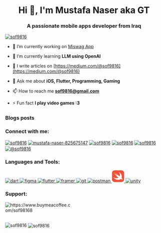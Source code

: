 <h1 align="center">Hi 👋, I'm Mustafa Naser aka GT</h1>
<h3 align="center">A passionate mobile apps developer from Iraq</h3>

<p align="left"> <a href="https://twitter.com/sof9816" target="blank"><img src="https://img.shields.io/twitter/follow/sof9816?logo=twitter&style=for-the-badge" alt="sof9816" /></a> </p>

- 🔭 I’m currently working on [Miswag App](https://apps.apple.com/us/app/miswag/id1025309304)

- 🌱 I’m currently learning **LLM using OpenAI**

- 📝 I write articles on [https://medium.com/@sof9816](https://medium.com/@sof9816)

- 💬 Ask me about **iOS, Flutter, Programming, Gaming**

- 📫 How to reach me **sof9816@gmail.com**

- ⚡ Fun fact **I play video games :3**

### Blogs posts
<!-- BLOG-POST-LIST:START -->
<!-- BLOG-POST-LIST:END -->

<h3 align="left">Connect with me:</h3>
<p align="left">
<a href="https://twitter.com/sof9816" target="blank"><img align="center" src="https://raw.githubusercontent.com/rahuldkjain/github-profile-readme-generator/master/src/images/icons/Social/twitter.svg" alt="sof9816" height="30" width="40" /></a>
<a href="https://linkedin.com/in/mustafa-naser-825675147" target="blank"><img align="center" src="https://raw.githubusercontent.com/rahuldkjain/github-profile-readme-generator/master/src/images/icons/Social/linked-in-alt.svg" alt="mustafa-naser-825675147" height="30" width="40" /></a>
<a href="https://stackoverflow.com/users/sof9816" target="blank"><img align="center" src="https://raw.githubusercontent.com/rahuldkjain/github-profile-readme-generator/master/src/images/icons/Social/stack-overflow.svg" alt="sof9816" height="30" width="40" /></a>
<a href="https://fb.com/sof9816" target="blank"><img align="center" src="https://raw.githubusercontent.com/rahuldkjain/github-profile-readme-generator/master/src/images/icons/Social/facebook.svg" alt="sof9816" height="30" width="40" /></a>
<a href="https://instagram.com/sof9816" target="blank"><img align="center" src="https://raw.githubusercontent.com/rahuldkjain/github-profile-readme-generator/master/src/images/icons/Social/instagram.svg" alt="sof9816" height="30" width="40" /></a>
<a href="https://medium.com/@sof9816" target="blank"><img align="center" src="https://raw.githubusercontent.com/rahuldkjain/github-profile-readme-generator/master/src/images/icons/Social/medium.svg" alt="@sof9816" height="30" width="40" /></a>
</p>

<h3 align="left">Languages and Tools:</h3>
<p align="left"> <a href="https://dart.dev" target="_blank" rel="noreferrer"> <img src="https://www.vectorlogo.zone/logos/dartlang/dartlang-icon.svg" alt="dart" width="40" height="40"/> </a> <a href="https://www.figma.com/" target="_blank" rel="noreferrer"> <img src="https://www.vectorlogo.zone/logos/figma/figma-icon.svg" alt="figma" width="40" height="40"/> </a> <a href="https://flutter.dev" target="_blank" rel="noreferrer"> <img src="https://www.vectorlogo.zone/logos/flutterio/flutterio-icon.svg" alt="flutter" width="40" height="40"/> </a> <a href="https://www.framer.com/" target="_blank" rel="noreferrer"> <img src="https://www.vectorlogo.zone/logos/framer/framer-icon.svg" alt="framer" width="40" height="40"/> </a> <a href="https://git-scm.com/" target="_blank" rel="noreferrer"> <img src="https://www.vectorlogo.zone/logos/git-scm/git-scm-icon.svg" alt="git" width="40" height="40"/> </a> <a href="https://postman.com" target="_blank" rel="noreferrer"> <img src="https://www.vectorlogo.zone/logos/getpostman/getpostman-icon.svg" alt="postman" width="40" height="40"/> </a> <a href="https://developer.apple.com/swift/" target="_blank" rel="noreferrer"> <img src="https://raw.githubusercontent.com/devicons/devicon/master/icons/swift/swift-original.svg" alt="swift" width="40" height="40"/> </a> <a href="https://unity.com/" target="_blank" rel="noreferrer"> <img src="https://www.vectorlogo.zone/logos/unity3d/unity3d-icon.svg" alt="unity" width="40" height="40"/> </a> </p>

<h3 align="left">Support:</h3>
<p><a href="https://www.buymeacoffee.com/https://www.buymeacoffee.com/sof98168"> <img align="left" src="https://cdn.buymeacoffee.com/buttons/v2/default-yellow.png" height="50" width="210" alt="https://www.buymeacoffee.com/sof98168" /></a></p><br><br>
<br>
<p><img align="left" src="https://github-readme-stats.vercel.app/api/top-langs?username=sof9816&show_icons=true&locale=en&layout=compact" alt="sof9816" /></p>

<p>&nbsp;<img align="center" src="https://github-readme-stats.vercel.app/api?username=sof9816&show_icons=true&locale=en" alt="sof9816" /></p>

